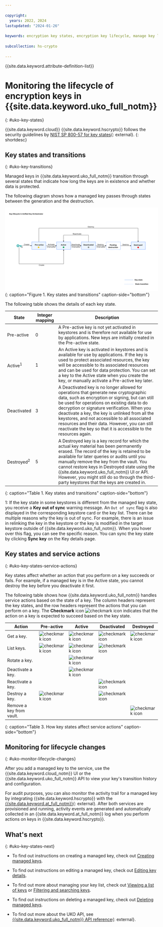 ```yaml
---

copyright:
  years: 2022, 2024
lastupdated: "2024-01-26"

keywords: encryption key states, encryption key lifecycle, manage key lifecycle, Unified Key Orchestrator, UKO keys

subcollection: hs-crypto

---
```



{{site.data.keyword.attribute-definition-list}}




# Monitoring the lifecycle of encryption keys in {{site.data.keyword.uko_full_notm}}
{: #uko-key-states}

{{site.data.keyword.cloud}} {{site.data.keyword.hscrypto}} follows the security guidelines by [NIST SP 800-57 for key states](https://www.nist.gov/publications/recommendation-key-management-part-1-general-0){: external}.
{: shortdesc}

## Key states and transitions
{: #uko-key-transitions}

Managed keys in {{site.data.keyword.uko_full_notm}} transition through several states that indicate how long the keys are in existence and whether data is protected.

The following diagram shows how a managed key passes through states between the generation and the destruction.


![Key states and transitions](/images/uko-key-states.svg "Key states and transitions"){: caption="Figure 1. Key states and transitions" caption-side="bottom"}



The following table shows the details of each key state.

| State       | Integer mapping | Description |
|-------------|-----------------|-------------|
| Pre-active  |        0        | A Pre-active key is not yet activated in keystores and is therefore not available for use by applications. New keys are initially created in the Pre-active state. |
| Active<sup>1</sup>      |        1        | An Active key is activated in keystores and is available for use by applications. If the key is used to protect associated resources, the key will be accessible to its associated resources and can be used for data protection. You can set a key to the Active state when you create the key, or manually activate a Pre-active key later. |
| Deactivated |        3        | A Deactivated key is no longer allowed for operations that generate new cryptographic data, such as encryption or signing, but can still be used for operations on existing data to do decryption or signature verification. When you deactivate a key, the key is unlinked from all the keystores, and not accessible to all associated resources and their data. However, you can still reactivate the key so that it is accessible to the resources again. |
| Destroyed<sup>2</sup>   |        5        | A Destroyed key is a key record for which the actual key material has been permanently erased. The record of the key is retained to be available for later queries or audits until you manually remove the key from the vault. You cannot restore keys in Destroyed state using the {{site.data.keyword.uko_full_notm}} UI or API. However, you might still do so through the third-party keystores that the keys are created in. |
{: caption="Table 1. Key states and transitions" caption-side="bottom"}

1: If the key state in some keystores is different from the managed key state, you receive a **Key out of sync** warning message. An `Out of sync` flag is also displayed in the corresponding keystore card or the key list. There can be multiple reasons why the key is out of sync. For example, there is an issue in relinking the key in the keystore or the key is modified in the target keystore outside of {{site.data.keyword.uko_full_notm}}. When you hover over this flag, you can see the specific reason. You can sync the key state by clicking **Sync key** on the Key details page.

## Key states and service actions
{: #uko-key-states-service-actions}

Key states affect whether an action that you perform on a key succeeds or fails. For example, if a managed key is in the Active state, you cannot destroy the key before you deactivate it first.

The following table shows how {{site.data.keyword.uko_full_notm}} handles service actions based on the state of a key. The column headers represent the key states, and the row headers represent the actions that you can perform on a key. The **Checkmark** icon ![checkmark icon](../icons/checkmark-icon.svg "Checkmark") indicates that the action on a key is expected to succeed based on the key state.

| Action | Pre-active | Active | Deactivated | Destroyed |
| ------ | ------ | ---------- | ----------- | --------- |
| Get a key. | ![checkmark icon](../icons/checkmark-icon.svg "Checkmark") | ![checkmark icon](../icons/checkmark-icon.svg "Checkmark") | ![checkmark icon](../icons/checkmark-icon.svg "Checkmark") |![checkmark icon](../icons/checkmark-icon.svg "Checkmark")|
| List keys. | ![checkmark icon](../icons/checkmark-icon.svg "Checkmark") | ![checkmark icon](../icons/checkmark-icon.svg "Checkmark") | ![checkmark icon](../icons/checkmark-icon.svg "Checkmark") |   |
| Rotate a key. |   | ![checkmark icon](../icons/checkmark-icon.svg "Checkmark")  |    |    |
| Deactivate a key. |  | ![checkmark icon](../icons/checkmark-icon.svg "Checkmark") |     |   |
| Reactivate a key. |     |     | ![checkmark icon](../icons/checkmark-icon.svg "Checkmark") |   |
| Destroy a key. | ![checkmark icon](../icons/checkmark-icon.svg "Checkmark") |  | ![checkmark icon](../icons/checkmark-icon.svg "Checkmark") |   |
| Remove a key from vault. |     |     |     | ![checkmark icon](../icons/checkmark-icon.svg "Checkmark") |
{: caption="Table 3. How key states affect service actions" caption-side="bottom"}



## Monitoring for lifecycle changes
{: #uko-monitor-lifecycle-changes}

After you add a managed key to the service, use the {{site.data.keyword.cloud_notm}} UI or the {{site.data.keyword.uko_full_notm}} API to view your key's transition history and configuration.

For audit purposes, you can also monitor the activity trail for a managed key by integrating {{site.data.keyword.hscrypto}} with the [{{site.data.keyword.at_full_notm}}](/docs/activity-tracker?topic=activity-tracker-getting-started){: external}. After both services are provisioned and running, activity events are generated and automatically collected in an {{site.data.keyword.at_full_notm}} log when you perform actions on keys in {{site.data.keyword.hscrypto}}.


## What's next
{: #uko-key-states-next}

- To find out instructions on creating a managed key, check out [Creating managed keys](/docs/hs-crypto?topic=hs-crypto-create-managed-keys).

- To find out instructions on editing a managed key, check out [Editing key details](/docs/hs-crypto?topic=hs-crypto-edit-kms-keys).
  
- To find out more about managing your key list, check out [Viewing a list of keys](/docs/hs-crypto?topic=hs-crypto-view-key-list) or [Filtering and searching keys](/docs/hs-crypto?topic=hs-crypto-search-key-list).

- To find out instructions on deleting a managed key, check out [Deleting managed keys](/docs/hs-crypto?topic=hs-crypto-delete-managed-keys).

 
- To find out more about the UKO API, see [{{site.data.keyword.uko_full_notm}} API reference](/apidocs/uko){: external}. 





